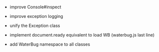   * improve Console#inspect

  * improve exception logging

  * unify the Exception class

  * implement document.ready equivalent to load WB (waterbug.js last line)
   
  * add WaterBug namespace to all classes
